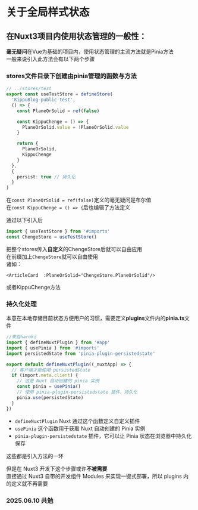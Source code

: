 # 关于全局样式状态  
  
## 在Nuxt3项目内使用状态管理的一般性：  
  
**毫无疑问**在Vue为基础的项目内，使用状态管理的主流方法就是Pinia方法  
一般来说引入此方法会有以下两个步骤  
### stores文件目录下创建由pinia管理的函数与方法  
```ts
// ../stores/test
export const useTestStore = defineStore(
  'KippuBlog-public-test',
  () => {
    const PlaneOrSolid = ref(false)

    const KippuChenge = () => {
      PlaneOrSolid.value = !PlaneOrSolid.value
    }

    return {
      PlaneOrSolid,
      KippuChenge
    }
  },
  {
    persist: true // 持久化
  }
)
```  
在`const PlaneOrSolid = ref(false)`定义的毫无疑问是布尔值  
在`const KippuChenge = () => {`后也编辑了方法定义  
  
通过以下引入后
```ts
import { useTestStore } from '#imports'
const ChengeStore = useTestStore()
```  
把整个stores传入**自定义**的ChengeStore后就可以自由应用  
在前缀加上`ChengeStore`就可以自由使用  
诸如：
```vue
<ArticleCard  :PlaneOrSolid="ChengeStore.PlaneOrSolid"/>
```
或者KippuChenge方法  

### 持久化处理  
本意在本地存储目前状态方便用户的习惯，需要定义**plugins**文件内的**pinia.ts**文件  
```ts
//来自haruki
import { defineNuxtPlugin } from '#app'
import { usePinia } from '#imports'
import persistedState from 'pinia-plugin-persistedstate'

export default defineNuxtPlugin((_nuxtApp) => {
  // 客户端才能使用 persistedState
  if (import.meta.client) {
    // 这是 Nuxt 自动创建的 pinia 实例
    const pinia = usePinia()
    // 使用 pinia-plugin-persistedstate 插件，持久化
    pinia.use(persistedState)
  }
})
```  
  
- `defineNuxtPlugin` Nuxt 通过这个函数定义自定义插件  
- `usePinia` 这个函数用于获取 Nuxt 自动创建的 Pinia 实例  
- `pinia-plugin-persistedstate` 插件，它可以让 Pinia 状态在浏览器中持久化保存  
  
这些都是引入方法的一环  
  
但是在 Nuxt3 开发下这个步骤或许**不被需要**  
直接通过 Nuxt3 自带的开发组件 Modules 来实现一键式部署，所以 plugins 内的定义就不再需要  
  
### 2025.06.10 共勉

